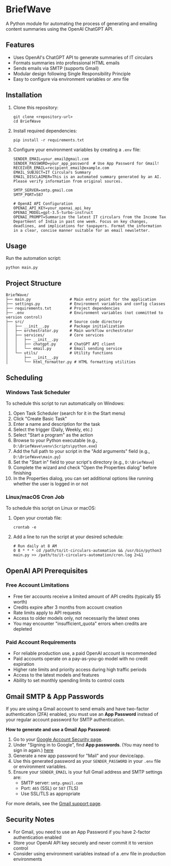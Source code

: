 # BriefWave

A Python module for automating the process of generating and emailing content summaries using the OpenAI ChatGPT API.

## Features

- Uses OpenAI's ChatGPT API to generate summaries of IT circulars
- Formats summaries into professional HTML emails
- Sends emails via SMTP (supports Gmail)
- Modular design following Single Responsibility Principle
- Easy to configure via environment variables or .env file

## Installation

1. Clone this repository:
   ```
   git clone <repository-url>
   cd BriefWave
   ```

2. Install required dependencies:
   ```
   pip install -r requirements.txt
   ```

3. Configure your environment variables by creating a `.env` file:
   ```
   SENDER_EMAIL=your_email@gmail.com
   SENDER_PASSWORD=your_app_password  # Use App Password for Gmail!
   RECEIVER_EMAIL=recipient_email@example.com
   EMAIL_SUBJECT=IT Circulars Summary
   EMAIL_DISCLAIMER=This is an automated summary generated by an AI. Please verify information from original sources.
   
   SMTP_SERVER=smtp.gmail.com
   SMTP_PORT=587
   
   # OpenAI API Configuration
   OPENAI_API_KEY=your_openai_api_key
   OPENAI_MODEL=gpt-3.5-turbo-instruct
   OPENAI_PROMPT=Summarize the latest IT circulars from the Income Tax Department of India in past one week. Focus on key changes, deadlines, and implications for taxpayers. Format the information in a clear, concise manner suitable for an email newsletter.
   ```

## Usage

Run the automation script:

```
python main.py
```

## Project Structure

```
BriefWave/
├── main.py                 # Main entry point for the application
├── settings.py             # Environment variables and config classes
├── requirements.txt        # Project dependencies
├── .env                    # Environment variables (not committed to version control)
├── src/                    # Source code directory
│   ├── __init__.py         # Package initialization
│   ├── orchestrator.py     # Main workflow orchestrator
│   ├── services/           # Core services
│   │   ├── __init__.py
│   │   ├── chatgpt.py      # ChatGPT API client
│   │   └── email.py        # Email sending service
│   └── utils/              # Utility functions
│       ├── __init__.py
│       └── html_formatter.py # HTML formatting utilities
```

## Scheduling

### Windows Task Scheduler

To schedule this script to run automatically on Windows:

1. Open Task Scheduler (search for it in the Start menu)
2. Click "Create Basic Task"
3. Enter a name and description for the task
4. Select the trigger (Daily, Weekly, etc.)
5. Select "Start a program" as the action
6. Browse to your Python executable (e.g., `D:\BriefWave\venv\Scripts\python.exe`)
7. Add the full path to your script in the "Add arguments" field (e.g., `D:\BriefWave\main.py`)
8. Set the "Start in" field to your script's directory (e.g., `D:\BriefWave`)
9. Complete the wizard and check "Open the Properties dialog" before finishing
10. In the Properties dialog, you can set additional options like running whether the user is logged in or not

### Linux/macOS Cron Job

To schedule this script on Linux or macOS:

1. Open your crontab file:
   ```
   crontab -e
   ```

2. Add a line to run the script at your desired schedule:
   ```
   # Run daily at 8 AM
   0 8 * * * cd /path/to/it-circulars-automation && /usr/bin/python3 main.py >> /path/to/it-circulars-automation/cron.log 2>&1
   ```

## OpenAI API Prerequisites

### Free Account Limitations
- Free tier accounts receive a limited amount of API credits (typically $5 worth)
- Credits expire after 3 months from account creation
- Rate limits apply to API requests
- Access to older models only, not necessarily the latest ones
- You may encounter "insufficient_quota" errors when credits are depleted

### Paid Account Requirements
- For reliable production use, a paid OpenAI account is recommended
- Paid accounts operate on a pay-as-you-go model with no credit expiration
- Higher rate limits and priority access during high traffic periods
- Access to the latest models and features
- Ability to set monthly spending limits to control costs

## Gmail SMTP & App Passwords

If you are using a Gmail account to send emails and have two-factor authentication (2FA) enabled, you must use an **App Password** instead of your regular account password for SMTP authentication.

**How to generate and use a Gmail App Password:**

1. Go to your [Google Account Security page](https://myaccount.google.com/security).
2. Under "Signing in to Google", find **App passwords**. (You may need to sign in again.) [here](https://support.google.com/accounts/answer/185833?hl=en)
3. Generate a new app password for "Mail" and your device/app.
4. Use this generated password as your `SENDER_PASSWORD` in your `.env` file or environment variables.
5. Ensure your `SENDER_EMAIL` is your full Gmail address and SMTP settings are:
   - SMTP server: `smtp.gmail.com`
   - Port: `465` (SSL) or `587` (TLS)
   - Use SSL/TLS as appropriate

For more details, see the [Gmail support page](https://support.google.com/mail/?p=InvalidSecondFactor).

## Security Notes

- For Gmail, you need to use an App Password if you have 2-factor authentication enabled
- Store your OpenAI API key securely and never commit it to version control
- Consider using environment variables instead of a .env file in production environments
